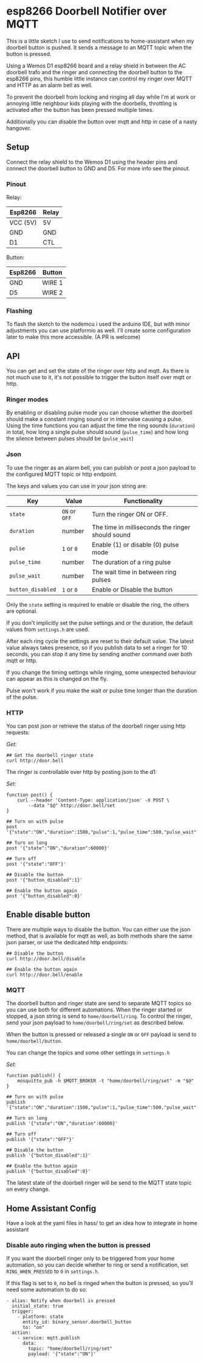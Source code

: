 # esp8266 Doorbell Notifier over MQTT

This is a little sketch I use to send notifications to home-assistant when my doorbell button is pushed.
It sends a message to an MQTT topic when the button is pressed. 

Using a Wemos D1 esp8266 board and a relay shield in between the AC doorbell trafo and the ringer and 
connecting the doorbell button to the esp8266 pins, this humble little instance can control
my ringer over MQTT and HTTP as an alarm bell as well.

To prevent the doorbell from locking and ringing all day while I'm at work or annoying little neighbour kids
playing with the doorbells, throttling is activated after the button has been pressed multiple times.

Additionally you can disable the button over mqtt and http in case of a nasty hangover.


## Setup

Connect the relay shield to the Wemos D1 using the header pins and connect the doorbell button to GND and D5.
For more info see the pinout.

### Pinout

Relay:

| Esp8266  | Relay |
| ----     | ----  |
| VCC (5V) | 5V    |
| GND      | GND   |
| D1       | CTL   |

Button:

| Esp8266  | Button |
| ----     | ----   |
| GND      | WIRE 1 |
| D5       | WIRE 2 |


### Flashing

To flash the sketch to the nodemcu i used the arduino IDE, but with minor adjustments you can use platformio as well.
I'll create some configuration later to make this more accessible. (A PR is welcome)

## API

You can get and set the state of the ringer over http and mqtt.
As there is not much use to it, it's not possible to trigger the button itself over mqtt or http.

### Ringer modes

By enabling or disabling pulse mode you can choose whether the doorbell should make a constant ringing sound or in intervalse causing a pulse.
Using the time functions you can adjust the time the ring sounds (`duration`) in total, how long a single pulse should sound (`pulse_time`) and how long
the silence between pulses should be (`pulse_wait`)


### Json

To use the ringer as an alarm bell, you can publish or post a json payload to the configured MQTT topic or http endpoint.

The keys and values you can use in your json string are:

| Key               |  Value        | Functionality                                    |
| -------           | -------       | -------                                          |
| `state`           | `ON` or `OFF` | Turn the ringer ON or OFF.                       |
| `duration`        | number        | The time in milliseconds the ringer should sound |
| `pulse`           | `1` or `0`        | Enable (1) or disable (0) pulse mode         |
| `pulse_time`      | number        | The duration of a ring pulse                     |
| `pulse_wait`      | number        | The wait time in between ring pulses             |
| `button_disabled` | `1` or `0`    | Enable or Disable the button                     |

Only the `state` setting is required to enable or disable the ring, the others are optional.

If you don't implicitly set the pulse settings and or the duration, the default values from `settings.h` are used.

After each ring cycle the settings are reset to their default value.
The latest value always takes presence, so if you publish data to set a ringer for 10 seconds, you can stop it any time by sending another command over both mqtt or http.

If you change the timing settings while ringing, some unexpected behaviour can appear as this is changed on the fly.

Pulse won't work if you make the wait or pulse time longer than the duration of the pulse.


### HTTP

You can post json or retrieve the status of the doorbell ringer using http requests:

*Get:*
```
## Get the doorbell ringer state
curl http://door.bell
```

The ringer is controllable over http by posting json to the d1:

*Set:*

```
function post() {
    curl --header 'Content-Type: application/json' -X POST \
        --data "$@" http://door.bell/set
}

## Turn on with pulse
post '{"state":"ON","duration":1500,"pulse":1,"pulse_time":500,"pulse_wait":500}'

## Turn on long
post '{"state":"ON","duration":60000}'

## Turn off
post '{"state":"OFF"}'

## Disable the button
post '{"button_disabled":1}'

## Enable the button again
post '{"button_disabled":0}'

```

## Enable disable button

There are multiple ways to disable the button.
You can either use the json method, that is available for mqtt as well, as both methods share the same json parser, or use the dedicated http endpoints:

```
## Disable the button
curl http://door.bell/disable

## Enable the button again
curl http://door.bell/enable

```

### MQTT

The doorbell button and ringer state are send to separate MQTT topics so you can use both for different automations.
When the ringer started or stopped, a json string is send to `home/doorbell/ring`.
To control the ringer, send your json payload to `home/doorbell/ring/set` as described below.

When the button is pressed or released a single `ON` or `OFF` payload is send to `home/doorbell/button`.

You can change the topics and some other settings in `settings.h`

*Set:*

```
function publish() {
    mosquitto_pub -h $MQTT_BROKER -t "home/doorbell/ring/set" -m "$@"
}

## Turn on with pulse
publish '{"state":"ON","duration":1500,"pulse":1,"pulse_time":500,"pulse_wait":500}'

## Turn on long
publish '{"state":"ON","duration":60000}'

## Turn off
publish '{"state":"OFF"}'

## Disable the button
publish '{"button_disabled":1}'

## Enable the button again
publish '{"button_disabled":0}'

```

The latest state of the doorbell ringer will be send to the MQTT state topic on every change.


## Home Assistant Config

Have a look at the yaml files in hass/ to get an idea how to integrate in home assistant

### Disable auto ringing when the button is pressed 

If you want the doorbell ringer only to be triggered from your home automation, so you can decide whether to ring or send a notification, set `RING_WHEN_PRESSED` to `0` in `settings.h`. 

If this flag is set to `0`, no bell is ringed when the button is pressed, so you'll need some automation to do so:

```
- alias: Notify when doorbell is pressed
  initial_state: true
  trigger:
    - platform: state
      entity_id: binary_sensor.doorbell_button
      to: "on"
  action:
    - service: mqtt.publish
      data:
        topic: "home/doorbell/ring/set"
        payload: '{"state":"ON"}'
```
